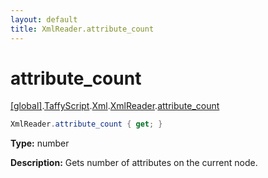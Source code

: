 ```yaml
---
layout: default
title: XmlReader.attribute_count
---
```


# attribute_count

[\[global\]]({{site.baseurl}}/docs/).[TaffyScript]({{site.baseurl}}/docs/TaffyScript/).[Xml]({{site.baseurl}}/docs/TaffyScript/Xml/).[XmlReader]({{site.baseurl}}/docs/TaffyScript/Xml/XmlReader/).[attribute_count]({{site.baseurl}}/docs/TaffyScript/Xml/XmlReader/attribute_count/)

```cs
XmlReader.attribute_count { get; }
```

**Type:** number

**Description:** Gets number of attributes on the current node.
